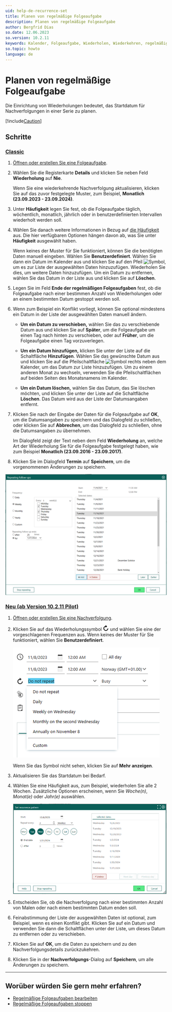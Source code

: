 ```yaml
---
uid: help-de-recurrence-set
title: Planen von regelmäßige Folgeaufgabe
description: Planen von regelmäßige Folgeaufgabe
author: Bergfrid Dias
so.date: 12.06.2023
so.version: 10.2.11
keywords: Kalender, Folgeaufgabe, Wiederholen, Wiederkehren, regelmäßig, planen
so.topic: howto
language: de
---
```


# Planen von regelmäßige Folgeaufgabe

Die Einrichtung von Wiederholungen bedeutet, das Startdatum für Nachverfolgungen in einer Serie zu planen.

[!include[Caution](../includes/caution-do-not-change-recurring-date.md)]

## Schritte

<!-- markdownlint-disable MD051 -->
### [Classic](#tab/fields-old)

1. [Öffnen oder erstellen Sie eine Folgeaufgabe][2].

2. Wählen Sie die Registerkarte **Details** und klicken Sie neben Feld **Wiederholung** auf **Nie**.

    Wenn Sie eine wiederkehrende Nachverfolgung aktualisieren, klicken Sie auf das zuvor festgelegte Muster, zum Beispiel, **Monatlich (23.09.2023 - 23.09.2024)**.

3. Unter **Häufigkeit** legen Sie fest, ob die Folgeaufgabe täglich, wöchentlich, monatlich, jährlich oder in benutzerdefinierten Intervallen wiederholt werden soll.

4. Wählen Sie danach weitere Informationen in Bezug auf [die Häufigkeit][4] aus. Die hier verfügbaren Optionen hängen davon ab, was Sie unter **Häufigkeit** ausgewählt haben.

    Wenn keines der Muster für Sie funktioniert, können Sie die benötigten Daten manuell eingeben.
    Wählen Sie **Benutzerdefiniert**. Wählen Sie dann ein Datum im Kalender aus und klicken Sie auf den Pfeil ![Symbol][img2], um es zur Liste der ausgewählten Daten hinzuzufügen. Wiederholen Sie dies, um weitere Daten hinzuzufügen. Um ein Datum zu entfernen, wählen Sie das Datum in der Liste aus und klicken Sie auf **Löschen**.

5. Legen Sie im Feld **Ende der regelmäßigen Folgeaufgaben** fest, ob die Folgeaufgabe nach einer bestimmen Anzahl von Wiederholungen oder an einem bestimmten Datum gestoppt werden soll.

6. Wenn zum Beispiel ein Konflikt vorliegt, können Sie optional mindestens ein Datum in der Liste der ausgewählten Daten manuell ändern.

    * **Um ein Datum zu verschieben,** wählen Sie das zu verschiebende Datum aus und klicken Sie auf **Später**, um die Folgeaufgabe um einen Tag nach hinten zu verschieben, oder auf **Früher**, um die Folgeaufgabe einen Tag vorzuverlegen.

    * **Um ein Datum hinzufügen,** klicken Sie unter der Liste auf die Schaltfläche **Hinzufügen**. Wählen Sie das gewünschte Datum aus und klicken Sie auf die Pfeilschaltfläche ![Symbol][img2] rechts neben dem Kalender, um das Datum zur Liste hinzuzufügen. Um zu einem anderen Monat zu wechseln, verwenden Sie die Pfeilschaltflächen auf beiden Seiten des Monatsnamens im Kalender.

    * **Um ein Datum löschen,** wählen Sie das Datum, das Sie löschen möchten, und klicken Sie unter der Liste auf die Schaltfläche **Löschen**. Das Datum wird aus der Liste der Datumsangaben entfernt.

7. Klicken Sie nach der Eingabe der Daten für die Folgeaufgabe auf **OK**, um die Datumsangaben zu speichern und das Dialogfeld zu schließen, oder klicken Sie auf **Abbrechen**, um das Dialogfeld zu schließen, ohne die Datumsangaben zu übernehmen.

    Im Dialogfeld zeigt der Text neben dem Feld **Wiederholung** an, welche Art der Wiederholung Sie für die Folgeaufgabe festgelegt haben, wie zum Beispiel **Monatlich (23.09.2016 - 23.09.2017)**.

8. Klicken Sie im Dialogfeld **Termin** auf **Speichern**, um die vorgenommenen Änderungen zu speichern.

![Screenshot des Dialogs für wiederkehrende Nachverfolgungen -screenshot][img6]

### [Neu (ab Version 10.2.11 Pilot)](#tab/fields-new)

1. [Öffnen oder erstellen Sie eine Nachverfolgung][2].

1. Klicken Sie auf das Wiederholungssymbol ![Symbol][img1] und wählen Sie eine der vorgeschlagenen Frequenzen aus. Wenn keines der Muster für Sie funktioniert, wählen Sie **Benutzerdefiniert**.

    ![Nachverfolgungsdialog, vorgeschlagene Wiederholung -screenshot][img8]

    Wenn Sie das Symbol nicht sehen, klicken Sie auf **Mehr anzeigen**.

1. Aktualisieren Sie das Startdatum bei Bedarf.

1. Wählen Sie eine Häufigkeit aus, zum Beispiel, wiederholen Sie alle 2 Wochen. Zusätzliche Optionen erscheinen, wenn Sie *Woche(n)*, *Monat(e)* oder *Jahr(e)* auswählen.

    ![Nachverfolgungsdialog, Wiederholung -screenshot][img7]

1. Entscheiden Sie, ob die Nachverfolgung nach einer bestimmten Anzahl von Malen oder nach einem bestimmten Datum enden soll.

1. Feinabstimmung der Liste der ausgewählten Daten ist optional, zum Beispiel, wenn es einen Konflikt gibt. Klicken Sie auf ein Datum und verwenden Sie dann die Schaltflächen unter der Liste, um dieses Datum zu entfernen oder zu verschieben.

1. Klicken Sie auf **OK**, um die Daten zu speichern und zu den Nachverfolgungsdetails zurückzukehren.

1. Klicken Sie in der **Nachverfolgungs**-Dialog auf **Speichern**, um alle Änderungen zu speichern.

***
<!-- markdownlint-restore -->

## Worüber würden Sie gern mehr erfahren?

* [Regelmäßige Folgeaufgaben bearbeiten][1]
* [Regelmäßige Folgeaufgaben stoppen][3]

<!-- Referenced links -->
[1]: ../edit-follow-up.md#repeat
[2]: ../create-follow-up.md
[3]: stop.md
[4]: index.md#frequency

<!-- Referenced images -->
[img1]: ../../../../../common/icons/refresh-icon.png
[img2]: ../../../../media/icons/arrow-right.png
[img6]: ../../../../media/loc/en/diary/recurrence-dialog.png
[img7]: ../../../../media/loc/en/diary/recurrence-selected-dates.png
[img8]: ../../../../media/loc/en/diary/suggested-pattern.png
